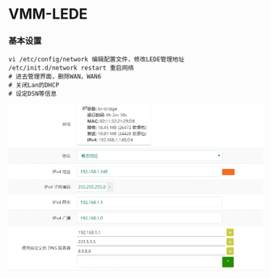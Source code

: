 # VMM-LEDE

### 基本设置

```text
vi /etc/config/network 编辑配置文件，修改LEDE管理地址
/etc/init.d/network restart 重启网络
# 进去管理界面，删除WAN，WAN6
# 关闭Lan的DHCP
# 设定DSN等信息
```

![](../../.gitbook/assets/image%20%281%29.png)

